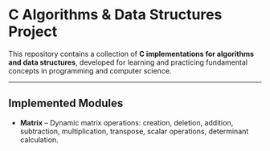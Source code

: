 # C Algorithms & Data Structures Project

This repository contains a collection of **C implementations for algorithms and data structures**, developed for learning and practicing fundamental concepts in programming and computer science.

---

## Implemented Modules

- **Matrix** – Dynamic matrix operations: creation, deletion, addition, subtraction, multiplication, transpose, scalar operations, determinant calculation.

